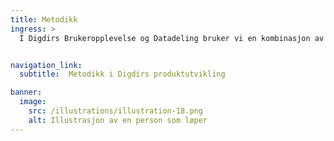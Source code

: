 ```yaml
---
title: Metodikk
ingress: >
  I Digdirs Brukeropplevelse og Datadeling bruker vi en kombinasjon av Scrum, designtenkning og DevOps for å utvikle brukersentrerte tjenester. Scrum gir oss struktur gjennom sprinter og backlog, designtenkning fokuserer på brukerbehov og tidlig testing, mens DevOps integrerer utvikling og drift for effektiv leveranse. Sammen sikrer disse metodene fleksibilitet, innovasjon og kontinuerlig forbedring.


navigation_link:
  subtitle:  Metodikk i Digdirs produktutvikling

banner:
  image:
    src: /illustrations/illustration-18.png
    alt: Illustrasjon av en person som løper
---
```


